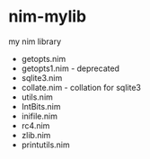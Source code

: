# nim-mylib
my nim library

* getopts.nim
* getopts1.nim - deprecated
* sqlite3.nim
* collate.nim  - collation for sqlite3
* utils.nim
* IntBits.nim
* inifile.nim
* rc4.nim
* zlib.nim
* printutils.nim
